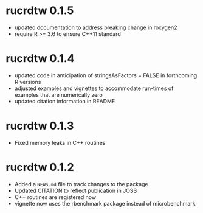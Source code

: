 # rucrdtw 0.1.5

* updated documentation to address breaking change in roxygen2
* require R >= 3.6 to ensure C++11 standard

# rucrdtw 0.1.4

* updated code in anticipation of stringsAsFactors = FALSE in forthcoming R versions
* adjusted examples and vignettes to accommodate run-times of examples that are numerically zero
* updated citation information in README


# rucrdtw 0.1.3

* Fixed memory leaks in C++ routines

# rucrdtw 0.1.2

* Added a `NEWS.md` file to track changes to the package
* Updated CITATION to reflect publication in JOSS
* C++ routines are registered now
* vignette now uses the rbenchmark package instead of microbenchmark



